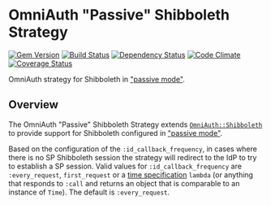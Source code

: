 # OmniAuth "Passive" Shibboleth Strategy

[![Gem Version](https://badge.fury.io/rb/omniauth-shibboleth-passive.png)](http://badge.fury.io/rb/omniauth-shibboleth-passive)
[![Build Status](https://api.travis-ci.org/scotdalton/omniauth-shibboleth-passive.png?branch=master)](https://travis-ci.org/scotdalton/omniauth-shibboleth-passive)
[![Dependency Status](https://gemnasium.com/scotdalton/omniauth-shibboleth-passive.png)](https://gemnasium.com/scotdalton/omniauth-shibboleth-passive)
[![Code Climate](https://codeclimate.com/github/scotdalton/omniauth-shibboleth-passive.png)](https://codeclimate.com/github/scotdalton/omniauth-shibboleth-passive)
[![Coverage Status](https://coveralls.io/repos/scotdalton/omniauth-shibboleth-passive/badge.png?branch=master)](https://coveralls.io/r/scotdalton/omniauth-shibboleth-passive)

OmniAuth strategy for Shibboleth in ["passive mode"](https://wiki.shibboleth.net/confluence/display/SHIB2/NativeSPProtectContent).

## Overview
The OmniAuth "Passive" Shibboleth Strategy extends [`OmniAuth::Shibboleth`](https://github.com/toyokazu/omniauth-shibboleth/) to
provide support for Shibboleth configured in ["passive mode"](https://wiki.shibboleth.net/confluence/display/SHIB2/NativeSPProtectContent).

Based on the configuration of the `:id_callback_frequency`, in cases where there is no SP Shibboleth session the strategy will redirect
to the IdP to try to establish a SP session.  Valid values for `:id_callback_frequency` are `:every_request`, `first_request` or a
[time specification](http://edgeguides.rubyonrails.org/active_support_core_extensions.html#time) `lambda`
(or anything that responds to `:call` and returns an object that is comparable to an instance of `Time`).
The default is `:every_request`.

